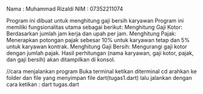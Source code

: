 Nama : Muhammad Rizaldi
NIM  : 07352211074

Program ini dibuat untuk menghitung gaji bersih karyawan
Program ini memiliki fungsionalitas utama sebagai berikut:
Menghitung Gaji Kotor: Berdasarkan jumlah jam kerja dan upah per jam.
Menghitung Pajak: Menerapkan potongan pajak sebesar 10% untuk karyawan tetap dan 5% untuk karyawan kontrak.
Menghitung Gaji Bersih: Mengurangi gaji kotor dengan jumlah pajak.
Hasil perhitungan (nama karyawan, gaji kotor, pajak, dan gaji bersih) akan ditampilkan di konsol.

//cara menjalankan program
Buka terminal
ketikan diterminal cd arahkan ke folder dan file yang menyimpan file dart(tugas1.dart)
lalu jalankan dengan cara ketikan : dart tugas.dart